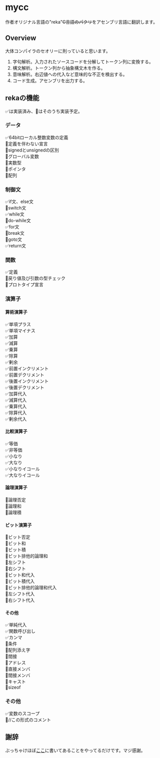 # mycc
作者オリジナル言語の"reka"~~C言語のパクリ~~をアセンブリ言語に翻訳します。

## Overview
大体コンパイラのセオリーに則っていると思います。
1. 字句解析。入力されたソースコードを分解してトークン列に変換する。
1. 構文解析。トークン列から抽象構文木を作る。
1. 意味解析。右辺値への代入など意味的な不正を検出する。
1. コード生成。アセンブリを出力する。

## rekaの機能
✅は実装済み、🔵はそのうち実装予定。

### データ
✅64bitローカル整数変数の定義<br />
🔵定義を伴わない宣言<br />
🔵signedとunsignedの区別<br />
🔵グローバル変数<br />
🔵実数型<br />
🔵ポインタ<br />
🔵配列<br />

### 制御文
✅if文、else文<br />
🔵switch文<br />
✅while文<br />
🔵do-while文<br />
✅for文<br />
🔵break文<br />
🔵goto文<br />
✅return文<br />

### 関数
✅定義<br />
🔵戻り値及び引数の型チェック<br />
🔵プロトタイプ宣言<br />

### 演算子

#### 算術演算子
✅単項プラス<br />
✅単項マイナス<br />
✅加算<br />
✅減算<br />
✅乗算<br />
✅除算<br />
✅剰余<br />
✅前置インクリメント<br />
✅前置デクリメント<br />
✅後置インクリメント<br />
✅後置デクリメント<br />
✅加算代入<br />
✅減算代入<br />
✅乗算代入<br />
✅除算代入<br />
✅剰余代入<br />

#### 比較演算子
✅等価<br />
✅非等価<br />
✅小なり<br />
✅大なり<br />
✅小なりイコール<br />
✅大なりイコール<br />

#### 論理演算子
🔵論理否定<br />
🔵論理和<br />
🔵論理積<br />

#### ビット演算子
🔵ビット否定<br />
🔵ビット和<br />
🔵ビット積<br />
🔵ビット排他的論理和<br />
🔵左シフト<br />
🔵右シフト<br />
🔵ビット和代入<br />
🔵ビット積代入<br />
🔵ビット排他的論理和代入<br />
🔵左シフト代入<br />
🔵右シフト代入<br />

#### その他
✅単純代入<br />
✅関数呼び出し<br />
✅カンマ<br />
🔵条件<br />
🔵配列添え字<br />
🔵間接<br />
🔵アドレス<br />
🔵直接メンバ<br />
🔵間接メンバ<br />
🔵キャスト<br />
🔵sizeof<br />

### その他
✅変数のスコープ<br />
🔵//この形式のコメント<br />

## 謝辞
ぶっちゃけほぼ[ここ](https://www.sigbus.info/compilerbook)に書いてあることをやってるだけです。マジ感謝。
